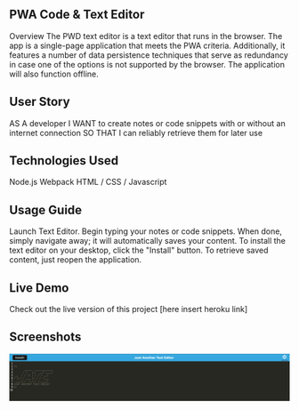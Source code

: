 ## PWA Code & Text Editor
Overview
The PWD text editor is a text editor that runs in the browser. The app is a single-page application that meets the PWA criteria. Additionally, it features a number of data persistence techniques that serve as redundancy in case one of the options is not supported by the browser. The application will also function offline.

## User Story
AS A developer I WANT to create notes or code snippets with or without an internet connection SO THAT I can reliably retrieve them for later use

## Technologies Used
Node.js
Webpack
HTML / CSS / Javascript

## Usage Guide
Launch Text Editor.
Begin typing your notes or code snippets.
When done, simply navigate away; it will automatically saves your content.
To install the text editor on your desktop, click the "Install" button.
To retrieve saved content, just reopen the application.

## Live Demo
Check out the live version of this project [here insert heroku link]

## Screenshots

![screenshot](./JATE.png)